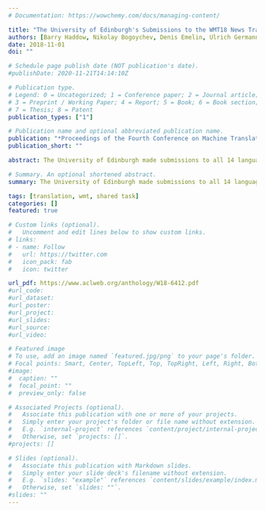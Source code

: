 ```yaml
---
# Documentation: https://wowchemy.com/docs/managing-content/

title: "The University of Edinburgh's Submissions to the WMT18 News Translation Task"
authors: [Barry Haddow, Nikolay Bogoychev, Denis Emelin, Ulrich Germann, Roman Grundkiewicz, Kenneth Heafield, Antonio Valerio Miceli Barone, Rico Sennrich]
date: 2018-11-01
doi: ""

# Schedule page publish date (NOT publication's date).
#publishDate: 2020-11-21T14:14:10Z

# Publication type.
# Legend: 0 = Uncategorized; 1 = Conference paper; 2 = Journal article;
# 3 = Preprint / Working Paper; 4 = Report; 5 = Book; 6 = Book section;
# 7 = Thesis; 8 = Patent
publication_types: ["1"]

# Publication name and optional abbreviated publication name.
publication: "*Proceedings of the Fourth Conference on Machine Translation (**WMT**)*"
publication_short: ""

abstract: The University of Edinburgh made submissions to all 14 language pairs in the news translation task, with strong performances in most pairs. We introduce new RNN-variant, mixed RNN/Transformer ensembles, data selection and weighting, and extensions to back-translation.

# Summary. An optional shortened abstract.
summary: The University of Edinburgh made submissions to all 14 language pairs in the news translation task, with strong performances in most pairs. We introduce new RNN-variant, mixed RNN/Transformer ensembles, data selection and weighting, and extensions to back-translation.

tags: [translation, wmt, shared task]
categories: []
featured: true

# Custom links (optional).
#   Uncomment and edit lines below to show custom links.
# links:
# - name: Follow
#   url: https://twitter.com
#   icon_pack: fab
#   icon: twitter

url_pdf: https://www.aclweb.org/anthology/W18-6412.pdf
#url_code:
#url_dataset:
#url_poster:
#url_project:
#url_slides:
#url_source:
#url_video:

# Featured image
# To use, add an image named `featured.jpg/png` to your page's folder. 
# Focal points: Smart, Center, TopLeft, Top, TopRight, Left, Right, BottomLeft, Bottom, BottomRight.
#image:
#  caption: ""
#  focal_point: ""
#  preview_only: false

# Associated Projects (optional).
#   Associate this publication with one or more of your projects.
#   Simply enter your project's folder or file name without extension.
#   E.g. `internal-project` references `content/project/internal-project/index.md`.
#   Otherwise, set `projects: []`.
#projects: []

# Slides (optional).
#   Associate this publication with Markdown slides.
#   Simply enter your slide deck's filename without extension.
#   E.g. `slides: "example"` references `content/slides/example/index.md`.
#   Otherwise, set `slides: ""`.
#slides: ""
---
```

